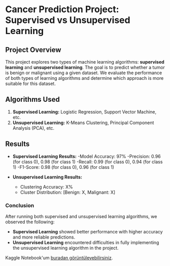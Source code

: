 # Cancer Prediction Project: Supervised vs Unsupervised Learning
## Project Overview
This project explores two types of machine learning algorithms: **supervised learning** and **unsupervised learning**. The goal is to predict whether a tumor is benign or malignant using a given dataset. We evaluate the performance of both types of learning algorithms and determine which approach is more suitable for this dataset.
## Algorithms Used
1. **Supervised Learning:** Logistic Regression, Support Vector Machine, etc.
2. **Unsupervised Learning:** K-Means Clustering, Principal Component Analysis (PCA), etc.
## Results
- **Supervised Learning Results:**
  -Model Accuracy: 97%
  -Precision: 0.96 (for class 0), 0.98 (for class 1)
  -Recall: 0.99 (for class 0), 0.94 (for class 1)
  -F1-Score: 0.98 (for class 0), 0.96 (for class 1)

- **Unsupervised Learning Results:**
  - Clustering Accuracy: X%
  - Cluster Distribution: [Benign: X, Malignant: X]

 ### Conclusion
After running both supervised and unsupervised learning algorithms, we observed the following:
- **Supervised Learning** showed better performance with higher accuracy and more reliable predictions.
- **Unsupervised Learning** encountered difficulties in fully implementing the unsupervised learning algorithm in the project.

Kaggle Notebook'um [buradan görüntüleyebilirsiniz](https://www.kaggle.com/code/aleynacimsit/supervised-unsupervised-machine-learning).
  
